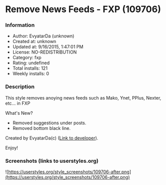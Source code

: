 # Remove News Feeds - FXP (109706)

### Information
- Author: EvyatarDa (unknown)
- Created at: unknown
- Updated at: 9/16/2015, 1:47:01 PM
- License: NO-REDISTRIBUTION
- Category: fxp
- Rating: undefined
- Total installs: 121
- Weekly installs: 0


### Description
This style removes anoying news feeds such as Mako, Ynet, PPlus, Nexter, etc... in FXP

<a>What's New?</a>
- Removed suggestions under posts. 
- Removed bottom black line.

Created by EvyatarDa(c) (<a href="http://www.fxp.co.il/member.php?u=945406">Link to developer</a>).

Enjoy!


### Screenshots (links to userstyles.org)
![https://userstyles.org/style_screenshots/109706-after.png](https://userstyles.org/style_screenshots/109706-after.png)


